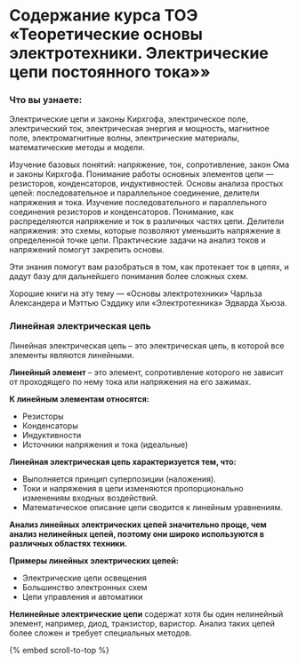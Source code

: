 #  Содержание курса ТОЭ «Теоретические основы электротехники. Электрические цепи постоянного тока»»
 


### Что вы узнаете:

Электрические цепи и законы Кирхгофа, электрическое поле, электрический ток, электрическая энергия и мощность, магнитное поле, электромагнитные волны, электрические материалы, математические методы и модели.

Изучение базовых понятий: напряжение, ток, сопротивление, закон Ома и законы Кирхгофа.
Понимание работы основных элементов цепи — резисторов, конденсаторов, индуктивностей.
Основы анализа простых цепей: последовательное и параллельное соединение, делители напряжения и тока.
Изучение последовательного и параллельного соединения резисторов и конденсаторов. Понимание, как распределяются напряжение и ток в различных частях цепи.
Делители напряжения: это схемы, которые позволяют уменьшить напряжение в определенной точке цепи.
Практические задачи на анализ токов и напряжений помогут закрепить основы.

Эти знания помогут вам разобраться в том, как протекает ток в цепях, и дадут базу для дальнейшего понимания более сложных схем. 

Хорошие книги на эту тему — «Основы электротехники» Чарльза Александера и Мэттью Сэддику или «Электротехника» Эдварда Хьюза. 

### Линейная электрическая цепь  

Линейная электрическая цепь – это электрическая цепь, в которой все элементы являются линейными.

**Линейный элемент** – это элемент, сопротивление которого не зависит от проходящего по нему тока или напряжения на его зажимах.

**К линейным элементам относятся:**

*   Резисторы
*   Конденсаторы
*   Индуктивности
*   Источники напряжения и тока (идеальные)

**Линейная электрическая цепь характеризуется тем, что:**

*   Выполняется принцип суперпозиции (наложения).
*   Токи и напряжения в цепи изменяются пропорционально изменениям входных воздействий.
*   Математическое описание цепи сводится к линейным уравнениям.

**Анализ линейных электрических цепей значительно проще, чем анализ нелинейных цепей, поэтому они широко используются в различных областях техники.**

**Примеры линейных электрических цепей:**

*   Электрические цепи освещения
*   Большинство электронных схем
*   Цепи управления и автоматики

**Нелинейные электрические цепи** содержат хотя бы один нелинейный элемент, например, диод, транзистор, варистор. Анализ таких цепей более сложен и требует специальных методов.


{% embed scroll-to-top %}